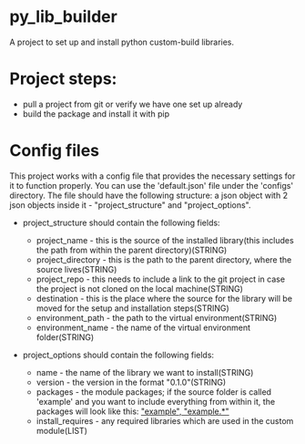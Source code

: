 # py_lib_builder

A project to set up and install python custom-build libraries.

# Project steps:

- pull a project from git or verify we have one set up already
- build the package and install it with pip

# Config files

This project works with a config file that provides the necessary settings for it to function properly. You can use the 'default.json' file under the 'configs' directory. The file should have the following structure: a json object with 2 json objects inside it - "project_structure" and "project_options".

- project_structure should contain the following fields:

  - project_name - this is the source of the installed library(this includes the path from within the parent directory)(STRING)
  - project_directory - this is the path to the parent directory, where the source lives(STRING)
  - project_repo - this needs to include a link to the git project in case the project is not cloned on the local machine(STRING)
  - destination - this is the place where the source for the library will be moved for the setup and installation steps(STRING)
  - environment_path - the path to the virtual environment(STRING)
  - environment_name - the name of the virtual environment folder(STRING)

- project_options should contain the following fields:
  - name - the name of the library we want to install(STRING)
  - version - the version in the format "0.1.0"(STRING)
  - packages - the module packages; if the source folder is called 'example' and you want to include everything from within it, the packages will look like this: ["example", "example.\*"](LIST)
  - install_requires - any required libraries which are used in the custom module(LIST)
